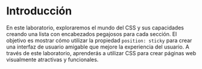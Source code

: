 # Introducción

En este laboratorio, exploraremos el mundo del CSS y sus capacidades creando una lista con encabezados pegajosos para cada sección. El objetivo es mostrar cómo utilizar la propiedad `position: sticky` para crear una interfaz de usuario amigable que mejore la experiencia del usuario. A través de este laboratorio, aprenderás a utilizar CSS para crear páginas web visualmente atractivas y funcionales.
